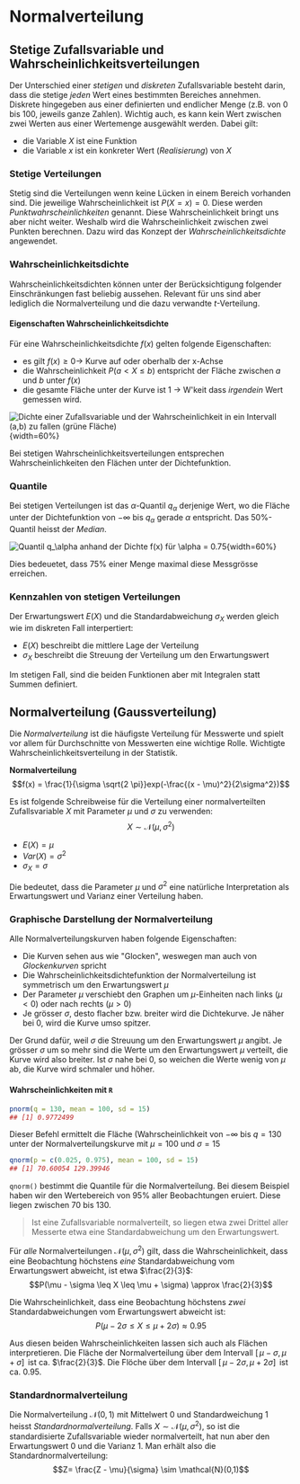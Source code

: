 # Normalverteilung

## Stetige Zufallsvariable und Wahrscheinlichkeitsverteilungen

Der Unterschied einer *stetigen* und *diskreten* Zufallsvariable besteht darin, dass die stetige *jeden* Wert eines bestimmten Bereiches annehmen. Diskrete hingegeben aus einer definierten und endlicher Menge (z.B. von 0 bis 100, jeweils ganze Zahlen). Wichtig auch, es kann kein Wert zwischen zwei Werten aus einer Wertemenge ausgewählt werden. Dabei gilt:

* die Variable $X$ ist eine Funktion
* die Variable $x$ ist ein konkreter Wert (*Realisierung*) von $X$

### Stetige Verteilungen

Stetig sind die Verteilungen wenn keine Lücken in einem Bereich vorhanden sind. Die jeweilige Wahrscheinlichkeit ist $P(X=x) = 0$. Diese werden *Punktwahrscheinlichkeiten* genannt. Diese Wahrscheinlichkeit bringt uns aber nicht weiter. Weshalb wird die Wahrscheinlichkeit zwischen zwei Punkten berechnen. Dazu wird das Konzept der *Wahrscheinlichkeitsdichte* angewendet.

### Wahrscheinlichkeitsdichte

Wahrscheinlichkeitsdichten können unter der Berücksichtigung folgender Einschränkungen fast beliebig aussehen. Relevant für uns sind aber lediglich die Normalverteilung und die dazu verwandte $t$-Verteilung.

#### Eigenschaften Wahrscheinlichkeitsdichte

Für eine Wahrscheinlichkeitsdichte $f(x)$ gelten folgende Eigenschaften:

* es gilt $f(x) \geq 0 \longrightarrow$ Kurve auf oder oberhalb der x-Achse
* die Wahrscheinlichkeit $P(a < X \leq b)$ entspricht der Fläche zwischen $a$ und $b$ unter $f(x)$
* die gesamte Fläche unter der Kurve ist 1 $\longrightarrow$ W'keit dass *irgendein* Wert gemessen wird.

![Dichte einer Zufallsvariable und der Wahrscheinlichkeit in ein Intervall $(a,b)$ zu fallen (grüne Fläche)](dichte_zv.png){width=60%}

Bei stetigen Wahrscheinlichkeitsverteilungen entsprechen Wahrscheinlichkeiten den Flächen unter der Dichtefunktion.

### Quantile

Bei stetigen Verteilungen ist das $\alpha$-Quantil $q_\alpha$ derjenige Wert, wo die Fläche unter der Dichtefunktion von $-\infty$ bis $q_\alpha$ gerade $\alpha$ entspricht. Das 50%-Quantil heisst der *Median*.

![Quantil $q_\alpha$ anhand der Dichte $f(x)$ für $\alpha = 0.75$](quantil.png){width=60%}

Dies bedeuetet, dass 75% einer Menge maximal diese Messgrösse erreichen.

### Kennzahlen von stetigen Verteilungen

Der Erwartungswert $E(X)$ und die Standardabweichung $\sigma_X$ werden gleich wie im diskreten Fall interpertiert:

* $E(X)$ beschreibt die mittlere Lage der Verteilung
* $\sigma_X$ beschreibt die Streuung der Verteilung um den Erwartungswert

Im stetigen Fall, sind die beiden Funktionen aber mit Integralen statt Summen definiert.

## Normalverteilung (Gaussverteilung)

Die *Normalverteilung* ist die häufigste Verteilung für Messwerte und spielt vor allem für Durchschnitte von Messwerten eine wichtige Rolle. Wichtigte Wahrscheinlichkeitsverteilung in der Statistik.

**Normalverteilung**
$$f(x) = \frac{1}{\sigma \sqrt{2 \pi}}exp(-\frac{(x - \mu)^2}{2\sigma^2})$$

Es ist folgende Schreibweise für die Verteilung einer normalverteilten Zufallsvariable $X$ mit Parameter $\mu$ und $\sigma$ zu verwenden:
$$X \sim \mathcal{N} (\mu, \sigma^2)$$

* $E(X) = \mu$
* $Var(X) = \sigma^2$
* $\sigma_X = \sigma$

Die bedeutet, dass die Parameter $\mu$ und $\sigma^2$ eine natürliche Interpretation als Erwartungswert und Varianz einer Verteilung haben.

### Graphische Darstellung der Normalverteilung

Alle Normalverteilungskurven haben folgende Eigenschaften:

* Die Kurven sehen aus wie "Glocken", weswegen man auch von *Glockenkurven* spricht
* Die Wahrscheinlichkeitsdichtefunktion der Normalverteilung ist symmetrisch um den Erwartungswert $\mu$
* Der Parameter $\mu$ verschiebt den Graphen um $\mu$-Einheiten nach links $(\mu < 0)$ oder nach rechts $(\mu > 0)$
* Je grösser $\sigma$, desto flacher bzw. breiter wird die Dichtekurve. Je näher bei 0, wird die Kurve umso spitzer.

Der Grund dafür, weil $\sigma$ die Streuung um den Erwartungswert $\mu$ angibt. Je grösser $\sigma$ um so mehr sind die Werte um den Erwartungswert $\mu$ verteilt, die Kurve wird also breiter. Ist $\sigma$ nahe bei 0, so weichen die Werte wenig von $\mu$ ab, die Kurve wird schmaler und höher.

#### Wahrscheinlichkeiten mit `R`

```{.r .numberLines}
pnorm(q = 130, mean = 100, sd = 15)
## [1] 0.9772499
```

Dieser Befehl ermittelt die Fläche (Wahrscheinlichkeit von $-\infty$ bis $q=130$ unter der Normalverteilungskurve mit $\mu = 100$ und $\sigma = 15$

```{.r .numberLines}
qnorm(p = c(0.025, 0.975), mean = 100, sd = 15)
## [1] 70.60054 129.39946
```

`qnorm()` bestimmt die Quantile für die Normalverteilung. Bei diesem Beispiel haben wir den Wertebereich von 95% aller Beobachtungen eruiert. Diese liegen zwischen 70 bis 130.

> Ist eine Zufallsvariable normalverteilt, so liegen etwa zwei Drittel aller Messerte etwa eine Standardabweichung um den Erwartungswert.

Für *alle* Normalverteilungen $\mathcal{N}(\mu, \sigma^2)$ gilt, dass die Wahrscheinlichkeit, dass eine Beobachtung höchstens *eine* Standardabweichung vom Erwartungswert abweicht, ist etwa $\frac{2}{3}$:
$$P(\mu - \sigma \leq X \leq \mu + \sigma) \approx \frac{2}{3}$$

Die Wahrscheinlichkeit, dass eine Beobachtung höchstens *zwei* Standardabweichungen vom Erwartungswert abweicht ist:
$$P(\mu - 2 \sigma \leq X \leq \mu +2 \sigma) \approx 0.95$$

Aus diesen beiden Wahrscheinlichkeiten lassen sich auch als Flächen interpretieren. Die Fläche der Normalverteilung über dem Intervall $[\,\mu - \sigma, \mu + \sigma ]\,$ ist ca. $\frac{2}{3}$. Die Flöche über dem Intervall $[\, \mu - 2\sigma, \mu +2 \sigma ]\,$ ist ca. $0.95$.

### Standardnormalverteilung

Die Normalverteilung $\mathcal{N}(0,1)$ mit Mittelwert 0 und Standardweichung 1 heisst *Standardnormalverteilung*. Falls $X \sim \mathcal{N} (\mu, \sigma^2)$, so ist die standardisierte Zufallsvariable wieder normalverteilt, hat nun aber den Erwartungswert 0 und die Varianz 1. Man erhält also die Standardnormalverteilung:
$$Z= \frac{Z - \mu}{\sigma} \sim \mathcal{N}(0,1)$$
